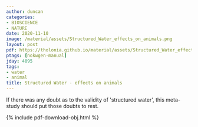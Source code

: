 ```yaml
---
author: duncan
categories:
- BIOSCIENCE
- NATURE
date: 2020-11-10
image: /material/assets/Structured_Water_effects_on_animals.png
layout: post
pdf: https://tholonia.github.io/material/assets/Structured_Water_effects_on_animals.pdf
ptags: [nokwgen-manual]
jday: 4095
tags:
- water
- animal
title: Structured Water - effects on animals
---
```


If there was any doubt as to the validity of  'structured water', this meta-study should put those doubts to rest. 

<!--more-->

{% include pdf-download-obj.html %}
